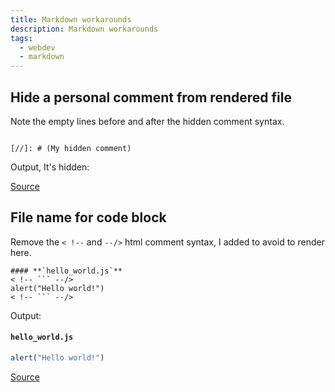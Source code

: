 ```yaml
---
title: Markdown workarounds
description: Markdown workarounds
tags:
  - webdev
  - markdown
---
```

## Hide a personal comment from rendered file
Note the empty lines before and after the hidden comment syntax.
```

[//]: # (My hidden comment)

```
Output, It's hidden:

[//]: # (My hidden comment)

[Source](https://stackoverflow.com/a/20885980/11258206)
## File name for code block
Remove the `< !--` and `--/>` html comment syntax, I added to avoid to render here.
```
#### **`hello_world.js`**
< !-- ``` --/>
alert("Hello world!")
< !-- ``` --/>
```
Output:
#### **`hello_world.js`**
``` js
alert("Hello world!")
```
[Source](https://meta.stackexchange.com/a/331485)